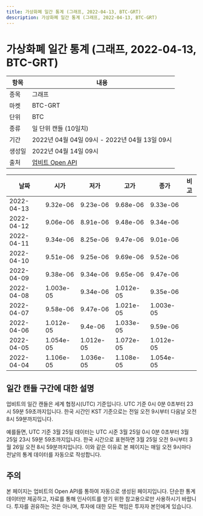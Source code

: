 ```yaml
---
title: 가상화폐 일간 통계 (그래프, 2022-04-13, BTC-GRT)
description: 가상화폐 일간 통계 (그래프, 2022-04-13, BTC-GRT)
---
```



가상화폐 일간 통계 (그래프, 2022-04-13, BTC-GRT)
===

|항목|내용|
|--|--|
|종목|그래프|
|마켓|BTC-GRT|
|단위|BTC|
|종류|일 단위 캔들 (10일치)|
|기간|2022년 04월 04일 09시 - 2022년 04월 13일 09시|
|생성일|2022년 04월 14일 09시|
|출처|[업비트 Open API](https://docs.upbit.com)|


|날짜|시가|저가|고가|종가|비고|
|--|--|--|--|--|--|
|2022-04-13|9.32e-06|9.23e-06|9.68e-06|9.33e-06|    |
|2022-04-12|9.06e-06|8.91e-06|9.48e-06|9.34e-06|    |
|2022-04-11|9.34e-06|8.25e-06|9.47e-06|9.01e-06|    |
|2022-04-10|9.51e-06|9.25e-06|9.69e-06|9.52e-06|    |
|2022-04-09|9.38e-06|9.34e-06|9.65e-06|9.47e-06|    |
|2022-04-08|1.003e-05|9.34e-06|1.012e-05|9.35e-06|    |
|2022-04-07|9.58e-06|9.47e-06|1.021e-05|1.003e-05|    |
|2022-04-06|1.012e-05|9.4e-06|1.033e-05|9.59e-06|    |
|2022-04-05|1.054e-05|1.012e-05|1.072e-05|1.012e-05|    |
|2022-04-04|1.106e-05|1.036e-05|1.108e-05|1.054e-05|    |


일간 캔들 구간에 대한 설명
---


업비트의 일간 캔들은 세계 협정시(UTC) 기준입니다. 
UTC 기준 0시 0분 0초부터 23시 59분 59초까지입니다. 
한국 시간인 KST 기준으로는 전일 오전 9시부터 다음날 오전 8시 59분까지입니다. 


예를들면, UTC 기준 3월 25일 데이터는 UTC 시준 3월 25일 0시 0분 0초부터 3월 25일 23시 59분 59초까지입니다. 
한국 시간으로 표현하면 3월 25일 오전 9시부터 3월 26일 오전 8시 59분까지입니다. 
이와 같은 이유로 본 페이지는 매일 오전 9시마다 전날의 통계 데이터를 자동으로 작성합니다. 


주의
---


본 페이지는 업비트의 Open API를 통하여 자동으로 생성된 페이지입니다. 
단순한 통계 데이터만 제공하고, 자료를 통해 인사이트를 얻기 위한 참고용으로만 사용하시기 바랍니다. 
투자를 권유하는 것은 아니며, 투자에 대한 모든 책임은 투자자 본인에게 있습니다. 
